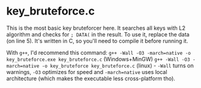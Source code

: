 # key_bruteforce.c

This is the most basic key bruteforcer here. It searches all keys with L2 algorithm and checks for `; DATA(` in the result. To use it, replace the data (on line 5). It's written in C, so you'll need to compile it before running it.

With `g++`, I'd recommend this command: `g++ -Wall -O3 -march=native -o key_bruteforce.exe key_bruteforce.c` (Windows+MinGW) `g++ -Wall -O3 -march=native -o key_bruteforce key_bruteforce.c` (linux) - `-Wall` turns on warnings, `-O3` optimizes for speed and `-march=native` uses local architecture (which makes the executable less cross-platform tho).
